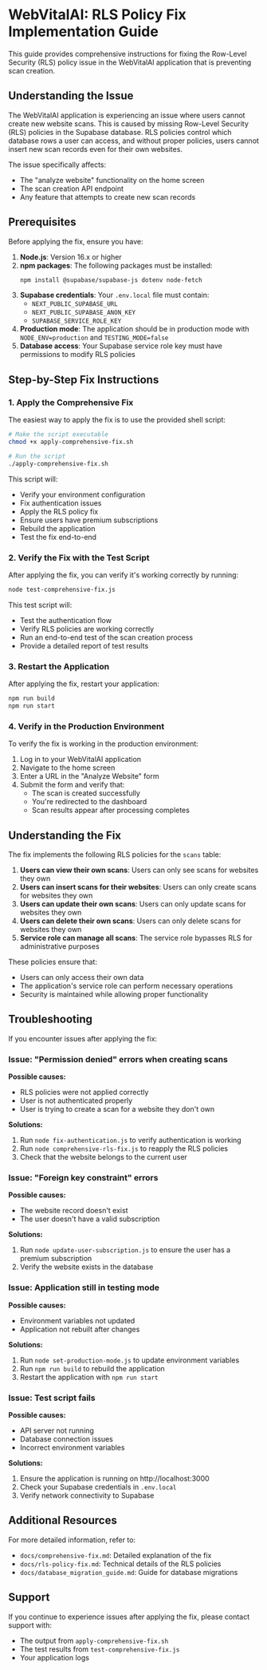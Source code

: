 # WebVitalAI: RLS Policy Fix Implementation Guide

This guide provides comprehensive instructions for fixing the Row-Level Security (RLS) policy issue in the WebVitalAI application that is preventing scan creation.

## Understanding the Issue

The WebVitalAI application is experiencing an issue where users cannot create new website scans. This is caused by missing Row-Level Security (RLS) policies in the Supabase database. RLS policies control which database rows a user can access, and without proper policies, users cannot insert new scan records even for their own websites.

The issue specifically affects:
- The "analyze website" functionality on the home screen
- The scan creation API endpoint
- Any feature that attempts to create new scan records

## Prerequisites

Before applying the fix, ensure you have:

1. **Node.js**: Version 16.x or higher
2. **npm packages**: The following packages must be installed:
   ```bash
   npm install @supabase/supabase-js dotenv node-fetch
   ```
3. **Supabase credentials**: Your `.env.local` file must contain:
   - `NEXT_PUBLIC_SUPABASE_URL`
   - `NEXT_PUBLIC_SUPABASE_ANON_KEY`
   - `SUPABASE_SERVICE_ROLE_KEY`
4. **Production mode**: The application should be in production mode with `NODE_ENV=production` and `TESTING_MODE=false`
5. **Database access**: Your Supabase service role key must have permissions to modify RLS policies

## Step-by-Step Fix Instructions

### 1. Apply the Comprehensive Fix

The easiest way to apply the fix is to use the provided shell script:

```bash
# Make the script executable
chmod +x apply-comprehensive-fix.sh

# Run the script
./apply-comprehensive-fix.sh
```

This script will:
- Verify your environment configuration
- Fix authentication issues
- Apply the RLS policy fix
- Ensure users have premium subscriptions
- Rebuild the application
- Test the fix end-to-end

### 2. Verify the Fix with the Test Script

After applying the fix, you can verify it's working correctly by running:

```bash
node test-comprehensive-fix.js
```

This test script will:
- Test the authentication flow
- Verify RLS policies are working correctly
- Run an end-to-end test of the scan creation process
- Provide a detailed report of test results

### 3. Restart the Application

After applying the fix, restart your application:

```bash
npm run build
npm run start
```

### 4. Verify in the Production Environment

To verify the fix is working in the production environment:

1. Log in to your WebVitalAI application
2. Navigate to the home screen
3. Enter a URL in the "Analyze Website" form
4. Submit the form and verify that:
   - The scan is created successfully
   - You're redirected to the dashboard
   - Scan results appear after processing completes

## Understanding the Fix

The fix implements the following RLS policies for the `scans` table:

1. **Users can view their own scans**: Users can only see scans for websites they own
2. **Users can insert scans for their websites**: Users can only create scans for websites they own
3. **Users can update their own scans**: Users can only update scans for websites they own
4. **Users can delete their own scans**: Users can only delete scans for websites they own
5. **Service role can manage all scans**: The service role bypasses RLS for administrative purposes

These policies ensure that:
- Users can only access their own data
- The application's service role can perform necessary operations
- Security is maintained while allowing proper functionality

## Troubleshooting

If you encounter issues after applying the fix:

### Issue: "Permission denied" errors when creating scans

**Possible causes:**
- RLS policies were not applied correctly
- User is not authenticated properly
- User is trying to create a scan for a website they don't own

**Solutions:**
1. Run `node fix-authentication.js` to verify authentication is working
2. Run `node comprehensive-rls-fix.js` to reapply the RLS policies
3. Check that the website belongs to the current user

### Issue: "Foreign key constraint" errors

**Possible causes:**
- The website record doesn't exist
- The user doesn't have a valid subscription

**Solutions:**
1. Run `node update-user-subscription.js` to ensure the user has a premium subscription
2. Verify the website exists in the database

### Issue: Application still in testing mode

**Possible causes:**
- Environment variables not updated
- Application not rebuilt after changes

**Solutions:**
1. Run `node set-production-mode.js` to update environment variables
2. Run `npm run build` to rebuild the application
3. Restart the application with `npm run start`

### Issue: Test script fails

**Possible causes:**
- API server not running
- Database connection issues
- Incorrect environment variables

**Solutions:**
1. Ensure the application is running on http://localhost:3000
2. Check your Supabase credentials in `.env.local`
3. Verify network connectivity to Supabase

## Additional Resources

For more detailed information, refer to:

- `docs/comprehensive-fix.md`: Detailed explanation of the fix
- `docs/rls-policy-fix.md`: Technical details of the RLS policies
- `docs/database_migration_guide.md`: Guide for database migrations

## Support

If you continue to experience issues after applying the fix, please contact support with:
- The output from `apply-comprehensive-fix.sh`
- The test results from `test-comprehensive-fix.js`
- Your application logs